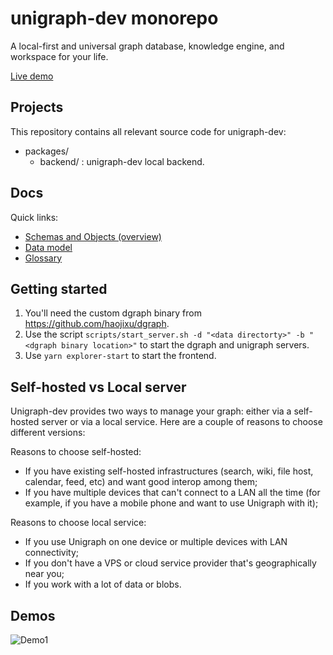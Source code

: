 # unigraph-dev monorepo

A local-first and universal graph database, knowledge engine, and workspace for your life.

[Live demo](http://workspace.jingyixu.me:3000)

## Projects

This repository contains all relevant source code for unigraph-dev:

- packages/
    * backend/ : unigraph-dev local backend.

## Docs

Quick links:

- [Schemas and Objects (overview)](./docs/schemas_and_objects.md)
- [Data model](./docs/data_model.md)
- [Glossary](./docs/glossary.md)

## Getting started

1. You'll need the custom dgraph binary from <https://github.com/haojixu/dgraph>.
2. Use the script `scripts/start_server.sh -d "<data directorty>" -b "<dgraph binary location>"` to start the dgraph and unigraph servers.
3. Use `yarn explorer-start` to start the frontend.

## Self-hosted vs Local server

Unigraph-dev provides two ways to manage your graph: either via a self-hosted server or via a local service. Here are a couple of reasons to choose different versions:

Reasons to choose self-hosted:
- If you have existing self-hosted infrastructures (search, wiki, file host, calendar, feed, etc) and want good interop among them;
- If you have multiple devices that can't connect to a LAN all the time (for example, if you have a mobile phone and want to use Unigraph with it);

Reasons to choose local service:
- If you use Unigraph on one device or multiple devices with LAN connectivity;
- If you don't have a VPS or cloud service provider that's geographically near you;
- If you work with a lot of data or blobs.

## Demos
![Demo1](./docs/demo1.png)
